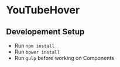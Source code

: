 # YouTubeHover

## Developement Setup
* Run `npm install`
* Run `bower install`
* Run `gulp` before working on Components